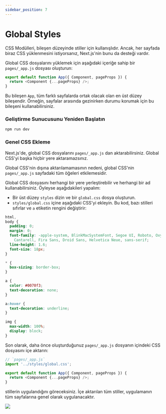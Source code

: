 ```yaml
---
sidebar_position: 7
---
```


# Global Styles

CSS Modülleri, bileşen düzeyinde stiller için kullanışlıdır. Ancak, her sayfada biraz CSS yüklenmesini istiyorsanız, Next.js'nin bunu da desteği vardır.

Global CSS dosyalarını yüklemek için aşağıdaki içeriğe sahip bir `pages/_app.js` dosyası oluşturun:

```js
export default function App({ Component, pageProps }) {
  return <Component {...pageProps} />;
}
```
Bu bileşen `App`, tüm farklı sayfalarda ortak olacak olan en üst düzey bileşendir. Örneğin, sayfalar arasında gezinirken durumu korumak için bu bileşeni kullanabilirsiniz.

### Geliştirme Sunucusunu Yeniden Başlatın

```js
npm run dev
```

### Genel CSS Ekleme

Next.js'de, global CSS dosyalarını `pages/_app.js` dan aktarabilirsiniz. Global CSS'yi başka hiçbir yere aktaramazsınız.

Global CSS'nin dışına aktarılamamasının nedeni, global CSS'nin `pages/_app.js` sayfadaki tüm öğeleri etkilemesidir.

Global CSS dosyasını herhangi bir yere yerleştirebilir ve herhangi bir ad kullanabilirsiniz. Öyleyse aşağıdakileri yapalım:

- Bir üst düzey `styles` dizin ve bir `global.css` dosya oluşturun.
- `styles/global.css` içine aşağıdaki CSS'yi ekleyin. Bu kod, bazı stilleri sıfırlar ve `a` etiketin rengini değiştirir:

```css
html,
body {
  padding: 0;
  margin: 0;
  font-family: -apple-system, BlinkMacSystemFont, Segoe UI, Roboto, Oxygen, Ubuntu,
    Cantarell, Fira Sans, Droid Sans, Helvetica Neue, sans-serif;
  line-height: 1.6;
  font-size: 18px;
}

* {
  box-sizing: border-box;
}

a {
  color: #0070f3;
  text-decoration: none;
}

a:hover {
  text-decoration: underline;
}

img {
  max-width: 100%;
  display: block;
}
```

Son olarak, daha önce oluşturduğunuz `pages/_app.js` dosyanın içindeki CSS dosyasını içe aktarın:

```js
// `pages/_app.js`
import '../styles/global.css';

export default function App({ Component, pageProps }) {
  return <Component {...pageProps} />;
}
```

 stillerin uygulandığını göreceksiniz. İçe aktarılan tüm stiller, uygulamanın tüm sayfalarına genel olarak uygulanacaktır.

 <img src="https://nextjs.org/static/images/learn/assets-metadata-css/global-styles.png"/>
